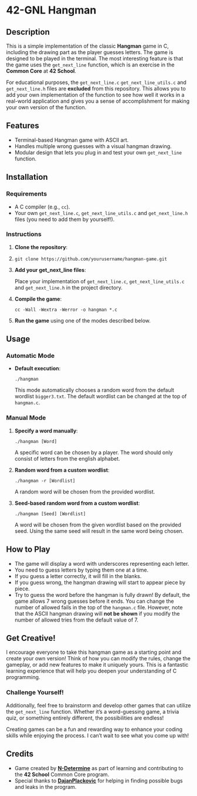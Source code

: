 
# 42-GNL Hangman

## Description

This is a simple implementation of the classic **Hangman** game in C, including the drawing part as the player guesses letters. The game is designed to be played in the terminal. The most interesting feature is that the game uses the `get_next_line` function, which is an exercise in the **Common Core** at **42 School**.

For educational purposes, the `get_next_line.c` `get_next_line_utils.c` and `get_next_line.h` files are **excluded** from this repository. This allows you to add your own implementation of the function to see how well it works in a real-world application and gives you a sense of accomplishment for making your own version of the function.

## Features

-   Terminal-based Hangman game with ASCII art.
-   Handles multiple wrong guesses with a visual hangman drawing.
-   Modular design that lets you plug in and test your own `get_next_line` function.

## Installation

### Requirements

-   A C compiler (e.g., `cc`).
-   Your own `get_next_line.c`, `get_next_line_utils.c` and `get_next_line.h` files (you need to add them by yourself!).

### Instructions

1.  **Clone the repository**:
2. 
    `git clone https://github.com/yourusername/hangman-game.git` 
    
3.  **Add your get_next_line files**: 

	Place your implementation of `get_next_line.c`, `get_next_line_utils.c` and `get_next_line.h` in the project directory.
    
4.  **Compile the game**:

    `cc -Wall -Wextra -Werror -o hangman *.c` 
   
5.  **Run the game** using one of the modes described below.

## Usage

### Automatic Mode

-   **Default execution**:
    
    `./hangman` 
    
    This mode automatically chooses a random word from the default wordlist `bigger3.txt`. The default wordlist can be changed at the top of `hangman.c`. 

### Manual Mode

1.  **Specify a word manually**:
    
    `./hangman [Word]` 
    
    A specific word can be chosen by a player. The word should only consist of letters from the english alphabet.
    
2.  **Random word from a custom wordlist**:
    
    `./hangman -r [Wordlist]` 
    
    A random word will be chosen from the provided wordlist.
    
3.  **Seed-based random word from a custom wordlist**:
    
    `./hangman [Seed] [Wordlist]` 
    
    A word will be chosen from the given wordlist based on the provided seed. Using the same seed will result in the same word being chosen.
    

## How to Play

-   The game will display a word with underscores representing each letter.
-   You need to guess letters by typing them one at a time.
-   If you guess a letter correctly, it will fill in the blanks.
-   If you guess wrong, the hangman drawing will start to appear piece by piece.
-   Try to guess the word before the hangman is fully drawn! By default, the game allows 7 wrong guesses before it ends. You can change the number of allowed fails in the top of the `hangman.c` file. However, note that the ASCII hangman drawing will **not be shown** if you modify the number of allowed tries from the default value of 7.

## Get Creative!

I encourage everyone to take this hangman game as a starting point and create your own version! Think of how you can modify the rules, change the gameplay, or add new features to make it uniquely yours. This is a fantastic learning experience that will help you deepen your understanding of C programming.

### Challenge Yourself!

Additionally, feel free to brainstorm and develop other games that can utilize the `get_next_line` function. Whether it’s a word-guessing game, a trivia quiz, or something entirely different, the possibilities are endless! 

Creating games can be a fun and rewarding way to enhance your coding skills while enjoying the process. I can’t wait to see what you come up with!


## Credits

-   Game created by **[N-Determine](https://github.com/N-Determine)** as part of learning and contributing to the **42 School** Common Core program.
-  Special thanks to **[DajanPlackovic](https://github.com/DajanPlackovic/DajanPlackovic)** for helping in finding possible bugs and leaks in the program.
